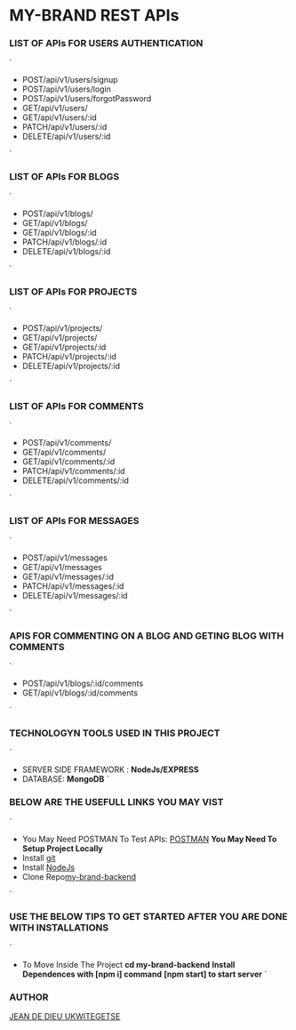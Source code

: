 # MY-BRAND REST APIs

### LIST OF APIs FOR USERS AUTHENTICATION

`

- POST/api/v1/users/signup
- POST/api/v1/users/login
- POST/api/v1/users/forgotPassword
- GET/api/v1/users/
- GET/api/v1/users/:id
- PATCH/api/v1/users/:id
- DELETE/api/v1/users/:id

`

### LIST OF APIs FOR BLOGS

`

- POST/api/v1/blogs/
- GET/api/v1/blogs/
- GET/api/v1/blogs/:id
- PATCH/api/v1/blogs/:id
- DELETE/api/v1/blogs/:id

`

### LIST OF APIs FOR PROJECTS

`

- POST/api/v1/projects/
- GET/api/v1/projects/
- GET/api/v1/projects/:id
- PATCH/api/v1/projects/:id
- DELETE/api/v1/projects/:id

`

### LIST OF APIs FOR COMMENTS

`

- POST/api/v1/comments/
- GET/api/v1/comments/
- GET/api/v1/comments/:id
- PATCH/api/v1/comments/:id
- DELETE/api/v1/comments/:id

`

### LIST OF APIs FOR MESSAGES

`

- POST/api/v1/messages
- GET/api/v1/messages
- GET/api/v1/messages/:id
- PATCH/api/v1/messages/:id
- DELETE/api/v1/messages/:id

`

### APIS FOR COMMENTING ON A BLOG AND GETING BLOG WITH COMMENTS

`

- POST/api/v1/blogs/:id/comments
- GET/api/v1/blogs/:id/comments

`

### TECHNOLOGYN TOOLS USED IN THIS PROJECT

`

- SERVER SIDE FRAMEWORK : **NodeJs/EXPRESS**
- DATABASE: **MongoDB**
  `

### BELOW ARE THE USEFULL LINKS YOU MAY VIST

`

- You May Need POSTMAN To Test APIs: [POSTMAN](https://www.postman.com/)
  **You May Need To Setup Project Locally**
- Install [git](https://git-scm.com/)
- Install [NodeJs](https://nodejs.org/en/)
- Clone Repo[my-brand-backend](https://github.com/Jeanndo/my-brand-backend.git)

`

### USE THE BELOW TIPS TO GET STARTED AFTER YOU ARE DONE WITH INSTALLATIONS

`

- To Move Inside The Project
  **cd my-brand-backend**
  **Install Dependences with [npm i] command**
  **[npm start] to start server**
  `

### AUTHOR

[JEAN DE DIEU UKWITEGETSE](https://github.com/Jeanndo)
